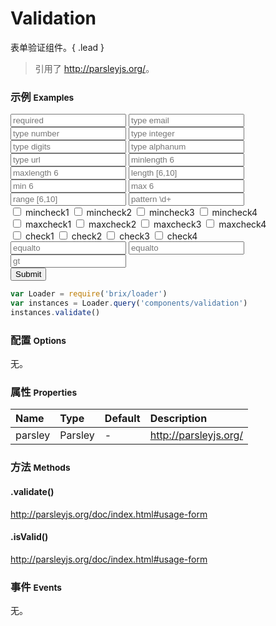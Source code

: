 # Validation

表单验证组件。{ .lead }

> 引用了 <http://parsleyjs.org/>。

### 示例 <small>Examples</small>

<style type="text/css">
    p.parsley-success, div.parsley-success {
        color: #468847;
        background-color: #DFF0D8;
        border: 1px solid #D6E9C6;
    }
    p.parsley-error, div.parsley-error {
        color: #B94A48;
        background-color: #F2DEDE;
        border: 1px solid #EED3D7;
    }
</style>

<script type="text/javascript">
    require(['parsley'], function(Parsley){
        window.ParsleyValidator.addValidator('gt', 
            function (value, requirement) {
                return parseFloat(value) > parseFloat(requirement)
            }, 32)
            .addMessage('en', 'gt', 'This value should be greater')
            .addMessage('zh_cn', 'gt', '输入值请大于 %s')
    })
</script>

<div class="bs-example">
    <div class="content">
        <form bx-name="components/validation" data-parsley-validation-threshold="0" data-parsley-focus="none" class="form" action="">
            <div class="form-group">
                <input type="text" data-parsley-trigger="change keyup" data-parsley-required                                class="form-control" placeholder="required">
                <input type="text" data-parsley-trigger="change keyup" data-parsley-required data-parsley-type="email"      class="form-control" placeholder="type email">
                <input type="text" data-parsley-trigger="change keyup" data-parsley-required data-parsley-type="number"     class="form-control" placeholder="type number">
                <input type="text" data-parsley-trigger="change keyup" data-parsley-required data-parsley-type="integer"    class="form-control" placeholder="type integer">
                <input type="text" data-parsley-trigger="change keyup" data-parsley-required data-parsley-type="digits"     class="form-control" placeholder="type digits">
                <input type="text" data-parsley-trigger="change keyup" data-parsley-required data-parsley-type="alphanum"   class="form-control" placeholder="type alphanum">
                <input type="text" data-parsley-trigger="change keyup" data-parsley-required data-parsley-type="url"        class="form-control" placeholder="type url">
                <input type="text" data-parsley-trigger="change keyup" data-parsley-required data-parsley-minlength="6"     class="form-control" placeholder="minlength 6">
                <input type="text" data-parsley-trigger="change keyup" data-parsley-required data-parsley-maxlength="6"     class="form-control" placeholder="maxlength 6">
                <input type="text" data-parsley-trigger="change keyup" data-parsley-required data-parsley-length="[6,10]"   class="form-control" placeholder="length [6,10]">
                <input type="text" data-parsley-trigger="change keyup" data-parsley-required data-parsley-min="6"           class="form-control" placeholder="min 6">
                <input type="text" data-parsley-trigger="change keyup" data-parsley-required data-parsley-max="6"           class="form-control" placeholder="max 6">
                <input type="text" data-parsley-trigger="change keyup" data-parsley-required data-parsley-range="[6,10]"    class="form-control" placeholder="range [6,10]">
                <input type="text" data-parsley-trigger="change keyup" data-parsley-required data-parsley-pattern="\d+" data-parsley-error-message="自定义消息" class="form-control" placeholder="pattern \d+">
            </div>
            <div>
                <div id="mincheckClassHandler">
                    <label><input type="checkbox" data-parsley-trigger="change" data-parsley-mincheck="3" data-parsley-errors-container="#mincheckErrorsContiner" data-parsley-class-handler="#mincheckClassHandler" data-parsley-required name="mincheck"> mincheck1</label>
                    <label><input type="checkbox" data-parsley-trigger="change" data-parsley-mincheck="3" data-parsley-errors-container="#mincheckErrorsContiner" data-parsley-class-handler="#mincheckClassHandler" name="mincheck"> mincheck2</label>
                    <label><input type="checkbox" data-parsley-trigger="change" data-parsley-mincheck="3" data-parsley-errors-container="#mincheckErrorsContiner" data-parsley-class-handler="#mincheckClassHandler" name="mincheck"> mincheck3</label>
                    <label><input type="checkbox" data-parsley-trigger="change" data-parsley-mincheck="3" data-parsley-errors-container="#mincheckErrorsContiner" data-parsley-class-handler="#mincheckClassHandler" name="mincheck"> mincheck4</label>
                </div>
                <div id="mincheckErrorsContiner"></div>
            </div>
            <div>
                <div id="maxcheckClassHandler">
                    <label><input type="checkbox" data-parsley-trigger="change" data-parsley-maxcheck="3" data-parsley-errors-container="#maxcheckErrorsContiner" data-parsley-class-handler="#maxcheckClassHandler" data-parsley-required name="maxcheck"> maxcheck1</label>
                    <label><input type="checkbox" data-parsley-trigger="change" data-parsley-maxcheck="3" data-parsley-errors-container="#maxcheckErrorsContiner" data-parsley-class-handler="#maxcheckClassHandler" name="maxcheck"> maxcheck2</label>
                    <label><input type="checkbox" data-parsley-trigger="change" data-parsley-maxcheck="3" data-parsley-errors-container="#maxcheckErrorsContiner" data-parsley-class-handler="#maxcheckClassHandler" name="maxcheck"> maxcheck3</label>
                    <label><input type="checkbox" data-parsley-trigger="change" data-parsley-maxcheck="3" data-parsley-errors-container="#maxcheckErrorsContiner" data-parsley-class-handler="#maxcheckClassHandler" name="maxcheck"> maxcheck4</label>
                </div>
                <div id="maxcheckErrorsContiner"></div>
            </div>
            <div>
                <div id="checkClassHandler">
                    <label><input type="checkbox" data-parsley-trigger="change" data-parsley-check="[1, 3]" data-parsley-errors-container="#checkErrorsContiner" data-parsley-class-handler="#checkClassHandler" data-parsley-required name="check"> check1</label>
                    <label><input type="checkbox" data-parsley-trigger="change" data-parsley-check="[1, 3]" data-parsley-errors-container="#checkErrorsContiner" data-parsley-class-handler="#checkClassHandler" name="check"> check2</label>
                    <label><input type="checkbox" data-parsley-trigger="change" data-parsley-check="[1, 3]" data-parsley-errors-container="#checkErrorsContiner" data-parsley-class-handler="#checkClassHandler" name="check"> check3</label>
                    <label><input type="checkbox" data-parsley-trigger="change" data-parsley-check="[1, 3]" data-parsley-errors-container="#checkErrorsContiner" data-parsley-class-handler="#checkClassHandler" name="check"> check4</label>
                </div>
                <div id="checkErrorsContiner"></div>
            </div>
            <div>
                <input type="text" id="password1" data-parsley-trigger="change keyup" class="form-control" placeholder="equalto">
                <input type="text" id="password2" data-parsley-trigger="change keyup" data-parsley-equalto="#password1" class="form-control" placeholder="equalto">
            </div>
            <div>
                <input type="text" data-parsley-trigger="change keyup" data-parsley-gt="6" data-parsley-required class="form-control" placeholder="gt">
            </div>
            <button type="submit" class="btn btn-default">Submit</button>
        </form>
    </div>
</div>

```js
var Loader = require('brix/loader')
var instances = Loader.query('components/validation')
instances.validate()
```

### 配置 <small>Options</small>

无。

### 属性 <small>Properties</small>

Name | Type | Default | Description
:--- | :--- | :------ | :----------
parsley | Parsley | - | <http://parsleyjs.org/>

### 方法 <small>Methods</small>

####  .validate()

<http://parsleyjs.org/doc/index.html#usage-form>

####  .isValid()

<http://parsleyjs.org/doc/index.html#usage-form>

### 事件 <small>Events</small>

无。

